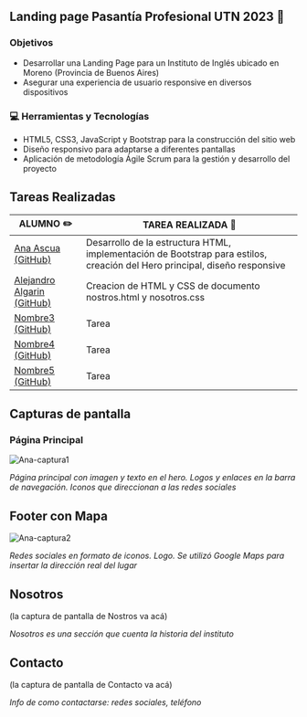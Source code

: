 ## Landing page Pasantía Profesional UTN 2023 :rocket:

### Objetivos

- Desarrollar una Landing Page para un Instituto de Inglés ubicado en Moreno (Provincia de Buenos Aires)
- Asegurar una experiencia de usuario responsive en diversos dispositivos

### 💻 Herramientas y Tecnologías

- HTML5, CSS3, JavaScript y Bootstrap para la construcción del sitio web
- Diseño responsivo para adaptarse a diferentes pantallas
- Aplicación de metodología Ágile Scrum para la gestión y desarrollo del proyecto

## Tareas Realizadas

| ALUMNO ✏️                                      | TAREA REALIZADA 📝                              |
|-----------------------------------------------|----------------------------------------------|
| [Ana Ascua (GitHub)](https://github.com/aniascua) | Desarrollo de la estructura HTML, implementación de Bootstrap para estilos, creación del Hero principal, diseño responsive            |
| [Alejandro Algarin (GitHub)](https://github.com/ale4287) | Creacion de HTML y CSS de documento nostros.html y nosotros.css             |
| [Nombre3 (GitHub)](https://github.com/alumno3) | Tarea             |
| [Nombre4 (GitHub)](https://github.com/alumno4) | Tarea             |
| [Nombre5 (GitHub)](https://github.com/alumno5) | Tarea             |

## Capturas de pantalla

### Página Principal
![Ana-captura1](https://github.com/aniascua/landing-pasantia-utn/assets/83845164/294783a2-cd9c-4452-9bf7-7333a543b166)

_Página principal con imagen y texto en el hero. Logos y enlaces en la barra de navegación. Iconos que direccionan a las redes sociales_

## Footer con Mapa
![Ana-captura2](https://github.com/aniascua/landing-pasantia-utn/assets/83845164/5d09f055-62e8-4171-9efd-f6f6c91688ff)


_Redes sociales en formato de iconos. Logo. Se utilizó Google Maps para insertar la dirección real del lugar_

## Nosotros
(la captura de pantalla de Nostros va acá)

_Nosotros es una sección que cuenta la historia del instituto_

## Contacto
(la captura de pantalla de Contacto va acá)

_Info de como contactarse: redes sociales, teléfono_
